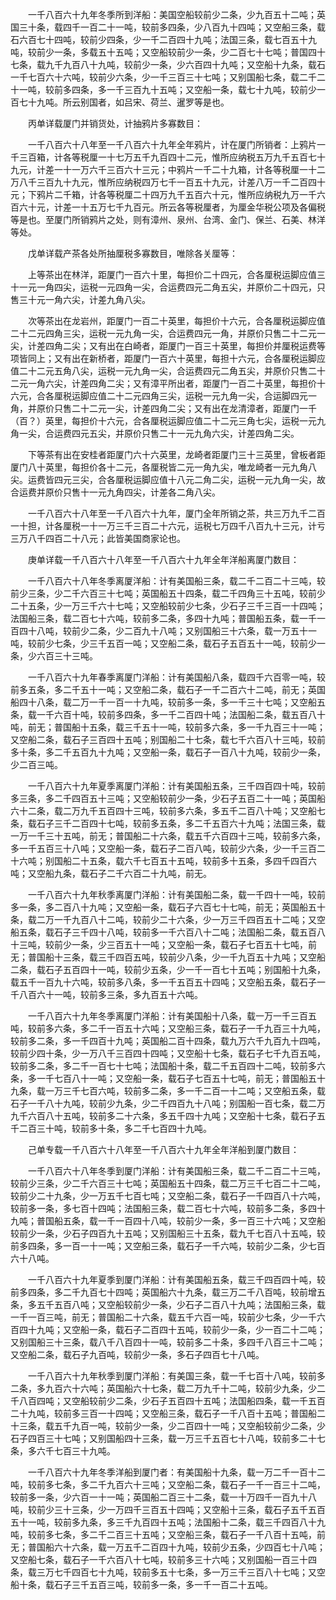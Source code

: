 <!-- { "loadSidebar": true } -->
　　一千八百六十九年冬季所到洋船：美国空船较前少二条，少九百五十二吨；英国三十条，载四千一百二十一吨，较前多四条，少八百九十四吨；又空船三条，载石六百七十四吨，较前少四条，少一千二百四十九吨；法国三条，载七百五十九吨，较前少一条，多载五十五吨；又空船较前少一条，少二百七十七吨；普国四十七条，载九千九百八十九吨，较前少一条，少六百四十九吨；又空船十九条，载石一千七百六十六吨，较前少六条，少一千三百三十七吨；又别国船七条，载二千二十一吨，较前多四条，多一千三百九十五吨；又空船一条，载七十九吨，较前少一百七十九吨。所云别国者，如吕宋、荷兰、暹罗等是也。

　　丙单详载厦门并销货处，计抽鸦片多寡数目：

　　一千八百六十八年至一千八百六十九年全年鸦片，计在厦门所销者：上鸦片一千三百箱，计各等税厘一十七万五千九百四十二元，惟所应纳税五万九千五百七十九元，计差一十一万六千三百六十三元；中鸦片一千二十九箱，计各等税厘一十二万八千三百九十九元，惟所应纳税四万七千一百五十九元，计差八万一千二百四十元；下鸦片二千箱，计各等税厘二十四万九千五百六十元，惟所应纳税九万一千六百六十元，计差一十五万七千九百元。所云各等税厘者，为厘金华税公项及各偏税等是也。至厦门所销鸦片之处，则有漳州、泉州、台湾、金门、保兰、石美、林洋等处。 

　　戊单详载产茶各处所抽厘税多寡数目，唯除各关厘等：

　　上等茶出在林洋，距厦门一百六十里，每担价二十四元，合各厘税运脚应值三十一元一角四尖，运税一元四角一尖，合运费四元二角五尖，并原价二十四元，只售三十元一角六尖，计差九角八尖。

　　次等茶出在龙岩州，距厦门一百二十英里，每担价十六元，合各厘税运脚应值二十二元四角三尖，运税一元九角一尖，合运费四元一角，并原价只售二十二元一尖，计差四角二尖；又有出在白崎者，距厦门一百三十英里，每担价并厘税运费等项皆同上；又有出在新桥者，距厦门一百六十英里，每担十六元，合各厘税运脚应值二十二元五角八尖，运税一元九角一尖，合运费四元二角五尖，并原价只售二十二元一角六尖，计差四角二尖；又有漳平所出者，距厦门一百二十英里，每担价十六元，合各厘税运脚应值二十二元四角三尖，运税一元九角一尖，合运脚四元一角，并原价只售二十二元一尖，计差四角二尖；又有出在龙清漳者，距厦门一千（百？）英里，每担价十六元，合各厘税运脚应值二十二元三角七尖，运税一元九角一尖，合运费四元五尖，并原价只售二十一元九角六尖，计差四角二尖。

　　下等茶有出在安桂者距厦门六十六英里，龙崎者距厦门三十三英里，曾板者距厦门八十英里，每担价各十二元，各厘税皆二元一角九尖，唯龙崎者一元九角八尖。运费皆四元三尖，合各厘税运脚应值十八元二角二尖，运税一元九角一尖，故合运费并原价只售十一元九角四尖，计差各二角八尖。

　　一千八百六十八年至一千八百六十九年，厦门全年所销之茶，共三万九千二百一十担，计各厘税一十一万三千三百二十六元，运税七万四千八百九十三元，计亏三万八千四百二十八元；此皆美国商家论也。

　　庚单详载一千八百六十八年至一千八百六十九年全年洋船离厦门数目：

　　一千八百六十八年冬季离厦洋船：计有美国船三条，载二千二百二十三吨，较前少三条，少二千六百三十七吨；英国船五十四条，载二千四角三十五吨，较前少二十五条，少一万三千六十七吨；又空船较前少七条，少石子三千三百一十四吨；法国船三条，载二百七十六吨，较前多二条，多四十九吨；普国船五条，载一千一百四十八吨，较前少二条，少二百九十八吨；又别国船三十六条，载一万五十一吨，较前少七条，少三千五百一吨；又空船二条，载石子五百五十一吨，较前少一条，少六百三十三吨。

　　一千八百六十九年春季离厦门洋船：计有美国船八条，载四千六百零一吨，较前多五条，多二千五十一吨；又空船二条，载石子一千二百六十二吨，前无；英国船四十八条，载二万一千一百一十九吨，较前多一条，多一千三十七吨；又空船五条，载一千六百十吨，较前多四条，多一千二百四十吨；法国船二条，载五百八十吨，前无；普国船十五条，载三千五十一吨，较前多六条，多一千九百三十一吨；又空船二条，载石子三百四十五吨；别国船二十七条，载七千六百八十三吨，较前多十条，多二千五百九十九吨；又空船一条，载石子一百八十九吨，较前少一条，少二百三吨。

　　一千八百六十九年夏季离厦门洋船：计有美国船五条，三千四百四十吨，较前多三条，多二千四百五十三吨；又空船较前少一条，少石子五百二十一吨；英国船六十二条，载二万九千五百四十三吨，较前多六条，多五千二百八十吨；又空船七条，载石子三千二百四十七吨，较前多五条，多二千五百六十九吨；法国三条，载一万一千三十五吨，前无；普国船二十六条，载五千六百四十三吨，较前多六条，多一千五百三十八吨；又空船一条，载石子二百八吨，较前少六条，少一千三百二十六吨；别国船二十五条，载六千七百五十五吨，较前多十五条，多四千四百六吨；又空船九条，载石子二千六百二十九吨，前无。

　　一千八百六十九年秋季离厦门洋船：计有美国船二条，载一千四十一吨，较前多一条，多二百八十九吨；又空船一条，载石子六百七十七吨，前无；英国船五十条，载二万一千九百八十二吨，较前少二十六条，少一万三千四百五十二吨；又空船五条，载石子三千四十八吨，较前多一千六百八十二吨；法国船二条，载五百八十三吨，较前少一条，少三百五十一吨；又空船一条，载石子七百五十七吨，前无；普国船十三条，载三千四百五吨，较前少八条，少一千九百五十九吨；又空船二条，载石子五百四十一吨，较前少五条，少一千一百七十五吨；别国船十九条，载五千一百九十六吨，较前多八条，多一千五百五十四吨；又空船五条，载石子一千八百六十一吨，较前多三条，多九百五十六吨。

　　一千八百六十九年冬季离厦门洋船：计有美国船十八条，载一万一千三百五吨，较前多六条，多二千一百五十六吨；又空船三条，载石子一千九百三十九吨，较前多二条，多一千四百十九吨；英国船二百十四条，载九万六千九百九十四吨，较前少四十条，少一万八千三百四十四吨；又空船十七条，载石子七千九百五吨，较前多二条，多二千一百七十七吨；法国船十条，载二千五百四十二吨，较前多六条，多一千七百八十一吨；又空船一条，载石子七百五十七吨，前无；普国船五十九条，载一万三千七百六吨，较前多二条，多一千二百一十二吨；又空船五条，载石子一千八十九吨，较前少九条，少二千四百九十八吨；别国船一百七条，载二万九千六百八十五吨，较前多二十六条，多五千四十九吨；又空船十七条，载石子五千二百三十吨，较前多十条，多二千七百四十九吨。

　　己单专载一千八百六十八年至一千八百六十九年全年洋船到厦门数目：

　　一千八百六十八年冬季到厦门洋船：计有美国船三条，载二千二百二十三吨，较前少三条，少二千六百三十七吨；英国船五十四条，载二万三千七百二十二吨，较前少二十九条，少一万五千七百七吨；又空船二条，载石子一千四百八十六吨，较前多一条，多七百十四吨；法国船三条，载二百七十六吨，较前多二条，多四十九吨；普国船五条，载一千一百四十八吨，较前少一条，多一百三十六吨；又空船较前少一条，少石子四百九十五吨；又别国船三十五条，载九千七百八十五吨，较前多四条，多一百一十一吨；又空船三条，载石子一千六吨，较前少二条，少七百六十八吨。

　　一千八百六十九年夏季到厦门洋船：计有美国船五条，载三千四百四十吨，较前多四条，多二千九百七十四吨；英国船六十九条，载三万二千八百吨，较前增五条，多五千五百八吨；又空船较前少一条，少石子二百八十九吨；法国船三条，载一千一百三吨，前无；普国船二十六条，载五千六百一吨，较前少七条，少一千六百四十九吨；又空船一条，载石子二百四十五吨，较前少一条，少一百二十二吨；又别国船三十三条，载八千八百四十一吨，较前多二十条，多四千八百三十二吨；又空船二条，载石子九百吨，较前少一条，多石子四百七十八吨。

　　一千八百六十九年秋季到厦门洋船：有美国三条，载一千七百十八吨，较前多二条，多九百六十六吨；英国船六十七条，载二万九千十二吨，较前少九条，少二千八百四吨；又空船较前少二条，少石子五百四十五吨；法国船四条，载一千五百二十九吨，较前多三百一十四吨；又空船三条，载石子一千八百十五吨；普国船二十三条，载五千九百一吨，较前少一条，少二百四十一吨；又空船较前少二条，少石子四百三十七吨；又别国船四十三条，载一万三千五百七十八吨，较前多二十七条，多六千七百三十九吨。

　　一千八百六十九年冬季洋船到厦门者：有美国船十九条，载一万二千一百十二吨，较前多七条，多二千九百六十三吨；又空船二条，载石子一千一百三十二吨，较前多一条，少六百一十一吨；英国船二百三十二条，载一十万四千一百九十八吨，较前少三十三条，少一万四千三百五十四吨；又空船十三条，载石子五千五百五十一吨，较前多九条，多三千九百四十五吨；法国船十二条，载三千四百八十九吨，较前多七条，多二千二百三十五吨；又空船三条，载石子一千八百十五吨，前无；普国船六十六条，载一万五千二百四十九吨，较前少五条，少四百七十八吨；又空船七条，载石子一千六百八十七吨，较前多三十六吨；又别国船一百三十四条，载三万七千四百七十九吨，较前多五十七条，多一万三千三百八十七吨；又空船十条，载石子三千五百三吨，较前多一条，多一千一百二十五吨。

